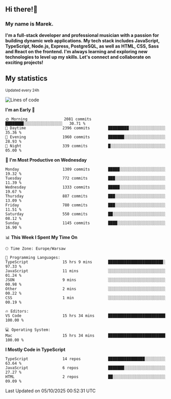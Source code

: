 ## Hi there!👋 ##
### My name is Marek. ###

**I'm a full-stack developer and professional musician with a passion for building dynamic web applications. My tech stack includes JavaScript, TypeScript, Node.js, Express, PostgreSQL, as well as HTML, CSS, Sass and React on the frontend. I'm always learning and exploring new technologies to level up my skills. Let's connect and collaborate on exciting projects!**

## My statistics ##
<sub>Updated every 24h</sub>
<!--START_SECTION:waka-->
![Lines of code](https://img.shields.io/badge/From%20Hello%20World%20I%27ve%20Written-15.2%20million%20lines%20of%20code-blue)

**I'm an Early 🐤** 

```text
🌞 Morning                2081 commits        ████████░░░░░░░░░░░░░░░░░   30.71 % 
🌆 Daytime                2396 commits        █████████░░░░░░░░░░░░░░░░   35.36 % 
🌃 Evening                1960 commits        ███████░░░░░░░░░░░░░░░░░░   28.93 % 
🌙 Night                  339 commits         █░░░░░░░░░░░░░░░░░░░░░░░░   05.00 % 
```
📅 **I'm Most Productive on Wednesday** 

```text
Monday                   1309 commits        █████░░░░░░░░░░░░░░░░░░░░   19.32 % 
Tuesday                  772 commits         ███░░░░░░░░░░░░░░░░░░░░░░   11.39 % 
Wednesday                1333 commits        █████░░░░░░░░░░░░░░░░░░░░   19.67 % 
Thursday                 887 commits         ███░░░░░░░░░░░░░░░░░░░░░░   13.09 % 
Friday                   780 commits         ███░░░░░░░░░░░░░░░░░░░░░░   11.51 % 
Saturday                 550 commits         ██░░░░░░░░░░░░░░░░░░░░░░░   08.12 % 
Sunday                   1145 commits        ████░░░░░░░░░░░░░░░░░░░░░   16.90 % 
```


📊 **This Week I Spent My Time On** 

```text
🕑︎ Time Zone: Europe/Warsaw

💬 Programming Languages: 
TypeScript               15 hrs 9 mins       ████████████████████████░   97.33 % 
JavaScript               11 mins             ░░░░░░░░░░░░░░░░░░░░░░░░░   01.24 % 
JSON                     9 mins              ░░░░░░░░░░░░░░░░░░░░░░░░░   00.98 % 
Other                    2 mins              ░░░░░░░░░░░░░░░░░░░░░░░░░   00.22 % 
CSS                      1 min               ░░░░░░░░░░░░░░░░░░░░░░░░░   00.19 % 

🔥 Editors: 
VS Code                  15 hrs 34 mins      █████████████████████████   100.00 % 

💻 Operating System: 
Mac                      15 hrs 34 mins      █████████████████████████   100.00 % 
```

**I Mostly Code in TypeScript** 

```text
TypeScript               14 repos            ████████████████░░░░░░░░░   63.64 % 
JavaScript               6 repos             ███████░░░░░░░░░░░░░░░░░░   27.27 % 
HTML                     2 repos             ██░░░░░░░░░░░░░░░░░░░░░░░   09.09 % 
```




 Last Updated on 05/10/2025 00:52:31 UTC
<!--END_SECTION:waka-->

<!--
**MarekSax/MarekSax** is a ✨ _special_ ✨ repository because its `README.md` (this file) appears on your GitHub profile.

Here are some ideas to get you started:

- 🔭 I’m currently working on ...
- 🌱 I’m currently learning ...
- 👯 I’m looking to collaborate on ...
- 🤔 I’m looking for help with ...
- 💬 Ask me about ...
- 📫 How to reach me: ...
- 😄 Pronouns: ...
- ⚡ Fun fact: ...
-->
